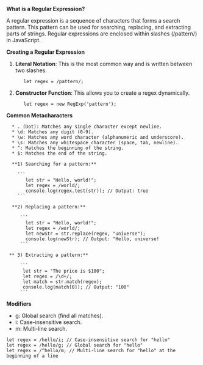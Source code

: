 **What is a Regular Expression?**

   A regular expression is a sequence of characters that forms a search pattern. This pattern can be used for searching, replacing, and extracting parts of strings. Regular expressions are enclosed within slashes (/pattern/) in JavaScript.

**Creating a Regular Expression**

   1) **Literal Notation**: This is the most common way and is written between two slashes.

      ```
         let regex = /pattern/;
      ```
   
   2) **Constructor Function**: This allows you to create a regex dynamically.

      ```
         let regex = new RegExp('pattern');
      ```

**Common Metacharacters**

      * . (Dot): Matches any single character except newline.
      * \d: Matches any digit (0-9).
      * \w: Matches any word character (alphanumeric and underscore).
      * \s: Matches any whitespace character (space, tab, newline).
      * ^: Matches the beginning of the string.
      * $: Matches the end of the string.

      **1) Searching for a pattern:**
         
        ```
           let str = "Hello, world!";
           let regex = /world/;
           console.log(regex.test(str)); // Output: true
        ```
      
      **2) Replacing a pattern:**
      
         ```
           let str = "Hello, world!";
           let regex = /world/;
           let newStr = str.replace(regex, "universe");
           console.log(newStr); // Output: "Hello, universe!
         ```
         
     ** 3) Extracting a pattern:**
      
         ```
          let str = "The price is $100";
          let regex = /\d+/;
          let match = str.match(regex);
          console.log(match[0]); // Output: "100"
         ```

**Modifiers**

   * g: Global search (find all matches).
   * i: Case-insensitive search.
   * m: Multi-line search.

```
let regex = /hello/i; // Case-insensitive search for "hello"
let regex = /hello/g; // Global search for "hello"
let regex = /^hello/m; // Multi-line search for "hello" at the beginning of a line
```

